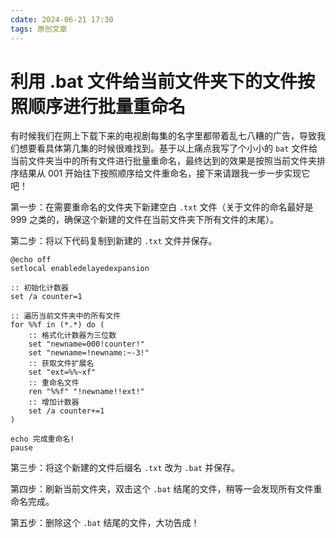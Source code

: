 ```yaml
---
cdate: 2024-06-21 17:30
tags: 原创文章 
---
```


# 利用 .bat 文件给当前文件夹下的文件按照顺序进行批量重命名

有时候我们在网上下载下来的电视剧每集的名字里都带着乱七八糟的广告，导致我们想要看具体第几集的时候很难找到。基于以上痛点我写了个小小的 `bat` 文件给当前文件夹当中的所有文件进行批量重命名，最终达到的效果是按照当前文件夹排序结果从 001 开始往下按照顺序给文件重命名，接下来请跟我一步一步实现它吧！

第一步：在需要重命名的文件夹下新建空白 `.txt` 文件（关于文件的命名最好是 999 之类的，确保这个新建的文件在当前文件夹下所有文件的末尾）。

第二步：将以下代码复制到新建的 `.txt` 文件并保存。

```batch
@echo off
setlocal enabledelayedexpansion

:: 初始化计数器
set /a counter=1

:: 遍历当前文件夹中的所有文件
for %%f in (*.*) do (
    :: 格式化计数器为三位数
    set "newname=000!counter!"
    set "newname=!newname:~-3!"
    :: 获取文件扩展名
    set "ext=%%~xf"
    :: 重命名文件
    ren "%%f" "!newname!!ext!"
    :: 增加计数器
    set /a counter+=1
)

echo 完成重命名!
pause
```

第三步：将这个新建的文件后缀名 `.txt` 改为 `.bat` 并保存。

第四步：刷新当前文件夹，双击这个 `.bat` 结尾的文件，稍等一会发现所有文件重命名完成。

第五步：删除这个 `.bat` 结尾的文件，大功告成！